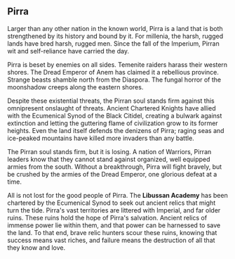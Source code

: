 ## Pirra
Larger than any other nation in the known world, Pirra is a land that is both strengthened by its history and bound by it.  For millenia, the harsh, rugged lands have bred harsh, rugged men.  Since the fall of the Imperium, Pirran wit and self-reliance have carried the day.  

Pirra is beset by enemies on all sides.  Temenite raiders harass their western shores.  The Dread Emperor of Anem has claimed it a rebellious province.  Strange beasts shamble north from the Diaspora.  The fungal horror of the moonshadow creeps along the eastern shores.

Despite these existential threats, the Pirran soul stands firm against this omnipresent onslaught of threats.  Ancient Chartered Knights have allied with the Ecumenical Synod of the Black Citidel, creating a bulwark against extinction and letting the guttering flame of civilization grow to its former heights.  Even the land itself defends the denizens of Pirra; raging seas and ice-peaked mountains have killed more invaders than any battle.

The Pirran soul stands firm, but it is losing.  A nation of Warriors, Pirran leaders know that they cannot stand against organized, well equipped armies from the south.  Without a breakthrough, Pirra will fight bravely, but be crushed by the armies of the Dread Emperor, one glorious defeat at a time.

All is not lost for the good people of Pirra.  The **Libussan Academy** has been chartered by the Ecumenical Synod to seek out ancient relics that might turn the tide.  Pirra's vast territories are littered with Imperial, and far older ruins.  These ruins hold the hope of Pirra's salvation.  Ancient relics of immense power lie within them, and that power can be harnessed to save the land.  To that end, brave relic hunters scour these ruins, knowing that success means vast riches, and failure means the destruction of all that they know and love.